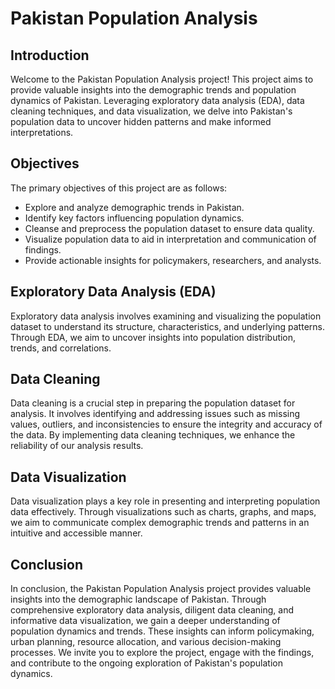 # Pakistan Population Analysis

## Introduction

Welcome to the Pakistan Population Analysis project! This project aims to provide valuable insights into the demographic trends and population dynamics of Pakistan. Leveraging exploratory data analysis (EDA), data cleaning techniques, and data visualization, we delve into Pakistan's population data to uncover hidden patterns and make informed interpretations.

## Objectives

The primary objectives of this project are as follows:

- Explore and analyze demographic trends in Pakistan.
- Identify key factors influencing population dynamics.
- Cleanse and preprocess the population dataset to ensure data quality.
- Visualize population data to aid in interpretation and communication of findings.
- Provide actionable insights for policymakers, researchers, and analysts.

## Exploratory Data Analysis (EDA)

Exploratory data analysis involves examining and visualizing the population dataset to understand its structure, characteristics, and underlying patterns. Through EDA, we aim to uncover insights into population distribution, trends, and correlations.

## Data Cleaning

Data cleaning is a crucial step in preparing the population dataset for analysis. It involves identifying and addressing issues such as missing values, outliers, and inconsistencies to ensure the integrity and accuracy of the data. By implementing data cleaning techniques, we enhance the reliability of our analysis results.

## Data Visualization

Data visualization plays a key role in presenting and interpreting population data effectively. Through visualizations such as charts, graphs, and maps, we aim to communicate complex demographic trends and patterns in an intuitive and accessible manner.

## Conclusion

In conclusion, the Pakistan Population Analysis project provides valuable insights into the demographic landscape of Pakistan. Through comprehensive exploratory data analysis, diligent data cleaning, and informative data visualization, we gain a deeper understanding of population dynamics and trends. These insights can inform policymaking, urban planning, resource allocation, and various decision-making processes. We invite you to explore the project, engage with the findings, and contribute to the ongoing exploration of Pakistan's population dynamics.
